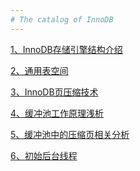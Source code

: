 ```yaml
---
# The catalog of InnoDB
---
```


[1、InnoDB存储引擎结构介绍][1]

[2、通用表空间][2]

[3、InnoDB页压缩技术][3]

[4、缓冲池工作原理浅析][4]

[5、缓冲池中的压缩页相关分析][5]

[6、初始后台线程][6]

  [1]:https://github.com/Ezail3/Note/blob/master/DB/MySQL/InnoDB/innodb_intro.md
  [2]:https://github.com/Ezail3/Note/blob/master/DB/MySQL/InnoDB/general_space.md
  [3]:https://github.com/Ezail3/Note/blob/master/DB/MySQL/InnoDB/page_compressed.md
  [4]:https://github.com/Ezail3/Note/blob/master/DB/MySQL/InnoDB/bp_intro.md
  [5]:https://github.com/Ezail3/Note/blob/master/DB/MySQL/InnoDB/compressed_page_in_bp.md
  [6]:https://github.com/Ezail3/Note/blob/master/DB/MySQL/InnoDB/backgound_threads.md
